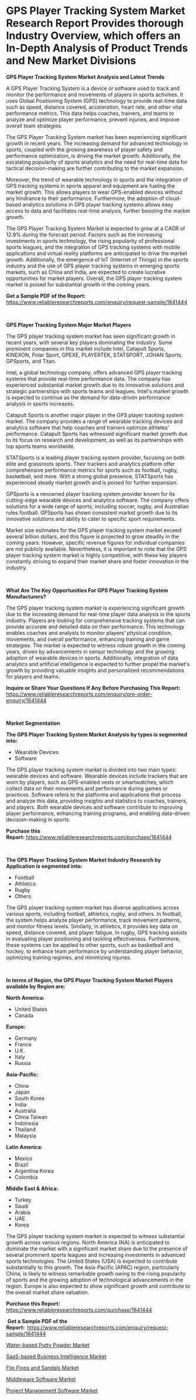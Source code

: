 <p><h1>GPS Player Tracking System Market Research Report Provides thorough Industry Overview, which offers an In-Depth Analysis of Product Trends and New Market Divisions</h1></p><p><strong>GPS Player Tracking System Market Analysis and Latest Trends</strong></p>
<p><p>A GPS Player Tracking System is a device or software used to track and monitor the performance and movements of players in sports activities. It uses Global Positioning System (GPS) technology to provide real-time data such as speed, distance covered, acceleration, heart rate, and other vital performance metrics. This data helps coaches, trainers, and teams to analyze and optimize player performance, prevent injuries, and improve overall team strategies.</p><p>The GPS Player Tracking System market has been experiencing significant growth in recent years. The increasing demand for advanced technology in sports, coupled with the growing awareness of player safety and performance optimization, is driving the market growth. Additionally, the escalating popularity of sports analytics and the need for real-time data for tactical decision-making are further contributing to the market expansion.</p><p>Moreover, the trend of wearable technology in sports and the integration of GPS tracking systems in sports apparel and equipment are fueling the market growth. This allows players to wear GPS-enabled devices without any hindrance to their performance. Furthermore, the adoption of cloud-based analytics solutions in GPS player tracking systems allows easy access to data and facilitates real-time analysis, further boosting the market growth.</p><p>The GPS Player Tracking System Market is expected to grow at a CAGR of 12.9% during the forecast period. Factors such as the increasing investments in sports technology, the rising popularity of professional sports leagues, and the integration of GPS tracking systems with mobile applications and virtual reality platforms are anticipated to drive the market growth. Additionally, the emergence of IoT (Internet of Things) in the sports industry and the use of GPS player tracking systems in emerging sports markets, such as China and India, are expected to create lucrative opportunities for market players. Overall, the GPS player tracking system market is poised for substantial growth in the coming years.</p></p>
<p><strong>Get a Sample PDF of the Report:&nbsp;</strong> <a href="https://www.reliableresearchreports.com/enquiry/request-sample/1641444">https://www.reliableresearchreports.com/enquiry/request-sample/1641444</a></p>
<p>&nbsp;</p>
<p><strong>GPS Player Tracking System Major Market Players</strong></p>
<p><p>The GPS player tracking system market has seen significant growth in recent years, with several key players dominating the industry. Some prominent companies in this market include Intel, Catapult Sports, KINEXON, Polar Sport, GPEXE, PLAYERTEK, STATSPORT, JOHAN Sports, GPSports, and Titan.</p><p>Intel, a global technology company, offers advanced GPS player tracking systems that provide real-time performance data. The company has experienced substantial market growth due to its innovative solutions and strategic partnerships with sports teams and leagues. Intel's market growth is expected to continue as the demand for data-driven performance analysis in sports increases.</p><p>Catapult Sports is another major player in the GPS player tracking system market. The company provides a range of wearable tracking devices and analytics software that help coaches and trainers optimize athletes' performance. Catapult Sports has witnessed significant market growth due to its focus on research and development, as well as its partnerships with top sports teams worldwide.</p><p>STATSports is a leading player tracking system provider, focusing on both elite and grassroots sports. Their trackers and analytics platform offer comprehensive performance metrics for sports such as football, rugby, basketball, and more. With a strong global presence, STATSports has experienced steady market growth and is poised for further expansion.</p><p>GPSports is a renowned player tracking system provider known for its cutting-edge wearable devices and analytics software. The company offers solutions for a wide range of sports, including soccer, rugby, and Australian rules football. GPSports has shown consistent market growth due to its innovative solutions and ability to cater to specific sport requirements.</p><p>Market size estimates for the GPS player tracking system market exceed several billion dollars, and this figure is projected to grow steadily in the coming years. However, specific revenue figures for individual companies are not publicly available. Nevertheless, it is important to note that the GPS player tracking system market is highly competitive, with these key players constantly striving to expand their market share and foster innovation in the industry.</p></p>
<p>&nbsp;</p>
<p><strong>What Are The Key Opportunities For GPS Player Tracking System Manufacturers?</strong></p>
<p><p>The GPS player tracking system market is experiencing significant growth due to the increasing demand for real-time player data analysis in the sports industry. Players are looking for comprehensive tracking systems that can provide accurate and detailed data on their performance. This technology enables coaches and analysts to monitor players' physical condition, movements, and overall performance, enhancing training and game strategies. The market is expected to witness robust growth in the coming years, driven by advancements in sensor technology and the growing adoption of wearable devices in sports. Additionally, integration of data analytics and artificial intelligence is expected to further propel the market's growth by providing valuable insights and personalized recommendations for players and teams.</p></p>
<p><strong>Inquire or Share Your Questions If Any Before Purchasing This Report:</strong> <a href="https://www.reliableresearchreports.com/enquiry/pre-order-enquiry/1641444">https://www.reliableresearchreports.com/enquiry/pre-order-enquiry/1641444</a></p>
<p>&nbsp;</p>
<p><strong>Market Segmentation</strong></p>
<p><strong>The GPS Player Tracking System Market Analysis by types is segmented into:</strong></p>
<p><ul><li>Wearable Devices</li><li>Software</li></ul></p>
<p><p>The GPS player tracking system market is divided into two main types: wearable devices and software. Wearable devices include trackers that are worn by players, such as GPS-enabled vests or smartwatches, which collect data on their movements and performance during games or practices. Software refers to the platforms and applications that process and analyze this data, providing insights and statistics to coaches, trainers, and players. Both wearable devices and software contribute to improving player performance, enhancing training programs, and enabling data-driven decision-making in sports.</p></p>
<p><strong>Purchase this Report:&nbsp;</strong><a href="https://www.reliableresearchreports.com/purchase/1641444">https://www.reliableresearchreports.com/purchase/1641444</a></p>
<p>&nbsp;</p>
<p><strong>The GPS Player Tracking System Market Industry Research by Application is segmented into:</strong></p>
<p><ul><li>Football</li><li>Athletics</li><li>Rugby</li><li>Others</li></ul></p>
<p><p>The GPS player tracking system market has diverse applications across various sports, including football, athletics, rugby, and others. In football, the system helps analyze player performance, track movement patterns, and monitor fitness levels. Similarly, in athletics, it provides key data on speed, distance covered, and player fatigue. In rugby, GPS tracking assists in evaluating player positioning and tackling effectiveness. Furthermore, these systems can be applied to other sports, such as basketball and hockey, to enhance team performance by understanding player behavior, optimizing training regimes, and minimizing injuries.</p></p>
<p>&nbsp;</p>
<p><strong>In terms of Region, the GPS Player Tracking System Market Players available by Region are:</strong></p>
<p>
    <p> <strong> North America: </strong>
        <ul>
            <li>United States</li>
            <li>Canada</li>
        </ul>
        </p> 
    <p> <strong> Europe: </strong>
        <ul>
            <li>Germany</li>
            <li>France</li>
            <li>U.K.</li>
            <li>Italy</li>
            <li>Russia</li>
        </ul>
        </p> 
    <p> <strong> Asia-Pacific: </strong>
        <ul>
            <li>China</li>
            <li>Japan</li>
            <li>South Korea</li>
            <li>India</li>
            <li>Australia</li>
            <li>China Taiwan</li>
            <li>Indonesia</li>
            <li>Thailand</li>
            <li>Malaysia</li>
        </ul>
        </p> 
    <p> <strong> Latin America: </strong>
        <ul>
            <li>Mexico</li>
            <li>Brazil</li>
            <li>Argentina Korea</li>
            <li>Colombia</li>
        </ul>
        </p> 
    <p> <strong> Middle East & Africa: </strong>
        <ul>
            <li>Turkey</li>
            <li>Saudi</li>
            <li>Arabia</li>
            <li>UAE</li>
            <li>Korea</li>
        </ul>
    </p>
    </p>
<p><p>The GPS player tracking system market is expected to witness substantial growth across various regions. North America (NA) is anticipated to dominate the market with a significant market share due to the presence of several prominent sports leagues and increasing investments in advanced sports technologies. The United States (USA) is expected to contribute substantially to this growth. The Asia-Pacific (APAC) region, particularly China, is likely to witness remarkable growth owing to the rising popularity of sports and the growing adoption of technological advancements in the region. Europe is also expected to show significant growth and contribute to the overall market share valuation.</p></p>
<p><strong>Purchase this Report: </strong><a href="https://www.reliableresearchreports.com/purchase/1641444">https://www.reliableresearchreports.com/purchase/1641444</a></p>
<p>&nbsp;<strong>Get a Sample PDF of the Report:&nbsp;&nbsp;</strong><a href="https://www.reliableresearchreports.com/enquiry/request-sample/1641444">https://www.reliableresearchreports.com/enquiry/request-sample/1641444</a></p>
<p><strong></strong></p>
<p><p><a href="https://medium.com/@christinascott1938/water-based-putty-powder-market-competitive-analysis-market-trends-and-forecast-to-2031-8a9435c504e2">Water-based Putty Powder Market</a></p><p><a href="https://medium.com/@christinascott1938/saas-based-business-intelligence-market-trends-forecast-and-competitive-analysis-to-2031-0e722cd60c3d">SaaS-based Business Intelligence Market</a></p><p><a href="https://medium.com/@christinascott1938/flip-flops-and-sandals-market-research-report-its-history-and-forecast-2024-to-2031-b84392625a55">Flip Flops and Sandals Market</a></p><p><a href="https://github.com/jj19131/Market-Research-Report-List-1/blob/main/middleware-software-market.md">Middleware Software Market</a></p><p><a href="https://github.com/chartsaturn/Market-Research-Report-List-1/blob/main/project-management-software-market.md">Project Management Software Market</a></p></p>